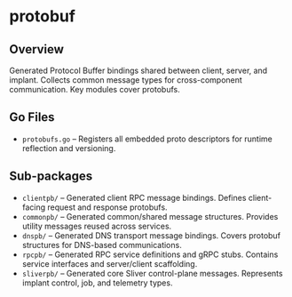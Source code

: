 # protobuf

## Overview

Generated Protocol Buffer bindings shared between client, server, and implant. Collects common message types for cross-component communication. Key modules cover protobufs.

## Go Files

- `protobufs.go` – Registers all embedded proto descriptors for runtime reflection and versioning.

## Sub-packages

- `clientpb/` – Generated client RPC message bindings. Defines client-facing request and response protobufs.
- `commonpb/` – Generated common/shared message structures. Provides utility messages reused across services.
- `dnspb/` – Generated DNS transport message bindings. Covers protobuf structures for DNS-based communications.
- `rpcpb/` – Generated RPC service definitions and gRPC stubs. Contains service interfaces and server/client scaffolding.
- `sliverpb/` – Generated core Sliver control-plane messages. Represents implant control, job, and telemetry types.
